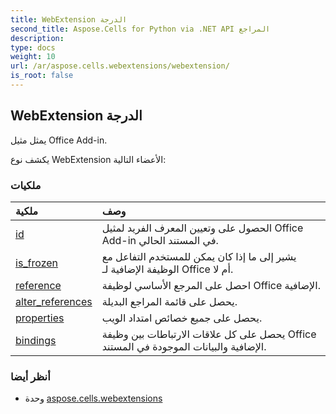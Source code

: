 ```yaml
---
title: WebExtension الدرجة
second_title: Aspose.Cells for Python via .NET API المراجع
description:
type: docs
weight: 10
url: /ar/aspose.cells.webextensions/webextension/
is_root: false
---
```

##  WebExtension الدرجة
يمثل مثيل Office Add-in.



يكشف نوع WebExtension الأعضاء التالية:

###  ملكيات
| ملكية| وصف|
| :- | :- |
| [id](/cells/python-net/ar/aspose.cells.webextensions/webextension/id) | الحصول على وتعيين المعرف الفريد لمثيل Office Add-in في المستند الحالي.|
| [is_frozen](/cells/python-net/ar/aspose.cells.webextensions/webextension/is_frozen) | يشير إلى ما إذا كان يمكن للمستخدم التفاعل مع الوظيفة الإضافية لـ Office أم لا.|
| [reference](/cells/python-net/ar/aspose.cells.webextensions/webextension/reference) | احصل على المرجع الأساسي لوظيفة Office الإضافية.|
| [alter_references](/cells/python-net/ar/aspose.cells.webextensions/webextension/alter_references) | يحصل على قائمة المراجع البديلة.|
| [properties](/cells/python-net/ar/aspose.cells.webextensions/webextension/properties) | يحصل على جميع خصائص امتداد الويب.|
| [bindings](/cells/python-net/ar/aspose.cells.webextensions/webextension/bindings) |يحصل على كل علاقات الارتباطات بين وظيفة Office الإضافية والبيانات الموجودة في المستند.|



###  أنظر أيضا
* وحدة [aspose.cells.webextensions](..)
